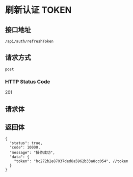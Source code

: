 # 刷新认证 TOKEN

## 接口地址

```text
/api/auth/refreshToken
```

## 请求方式

```text
post
```

### HTTP Status Code

201

## 请求体

## 返回体

```json5
{
  "status": true,
  "code": 10000,
  "message": "操作成功",
  "data": {
    "token": "bc272b2e87037ded8a5962b33a8cc054", //token
  }
}
``` 